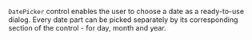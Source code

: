 `DatePicker` control enables the user to choose a date as a ready-to-use dialog. Every date part can be picked separately by its corresponding section of the control - for day, month and year.
